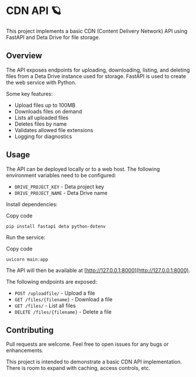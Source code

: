 CDN API 🪐
=======

This project implements a basic CDN (Content Delivery Network) API using FastAPI and Deta Drive for file storage.

Overview
--------

The API exposes endpoints for uploading, downloading, listing, and deleting files from a Deta Drive instance used for storage. FastAPI is used to create the web service with Python.

Some key features:

*   Upload files up to 100MB
*   Downloads files on demand
*   Lists all uploaded files
*   Deletes files by name
*   Validates allowed file extensions
*   Logging for diagnostics

Usage
-----

The API can be deployed locally or to a web host. The following environment variables need to be configured:

*   `DRIVE_PROJECT_KEY` - Deta project key
*   `DRIVE_PROJECT_NAME` - Deta Drive name

Install dependencies:

Copy code

`pip install fastapi deta python-dotenv`

Run the service:

Copy code

`uvicorn main:app`

The API will then be available at [http://127.0.0.1:8000](http://127.0.0.1:8000).

The following endpoints are exposed:

*   `POST /uploadfile/` - Upload a file
*   `GET /files/{filename}` - Download a file
*   `GET /files/` - List all files
*   `DELETE /files/{filename}` - Delete a file

Contributing
------------

Pull requests are welcome. Feel free to open issues for any bugs or enhancements.

This project is intended to demonstrate a basic CDN API implementation. There is room to expand with caching, access controls, etc.
